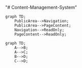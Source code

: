 "# Content-Management-System" 
```mermaid
graph TD;
    PublicArea-->Navigation;
    PublicArea-->PageContent;
    Navigation-->ReadOnly;
    PageContent-->ReadOnly;
```
```mermaid
graph TD;
    A-->B;
    A-->C;
    B-->D;
    C-->D;
```